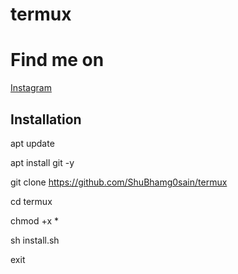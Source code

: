 # termux

# Find me on 
[Instagram](https://www.instagram.com/shubham_g0sain/?hl=en)




## Installation

apt update

apt install git -y

git clone https://github.com/ShuBhamg0sain/termux

cd termux

chmod +x *

sh install.sh

exit
